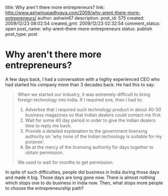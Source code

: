 title: Why aren't there more entrepreneurs?
link: http://www.ashwinupadhyaya.com/2009/why-arent-there-more-entrepreneurs/
author: ashwin67
description: 
post_id: 575
created: 2009/12/23 08:02:54
created_gmt: 2009/12/23 02:32:54
comment_status: open
post_name: why-arent-there-more-entrepreneurs
status: publish
post_type: post

# Why aren't there more entrepreneurs?

A few days back, I had a conversation with a highly experienced CEO who had started his company more than 3 decades back. He had this to say:

> When we started our industry, it was extremely difficult to bring foreign technology into India. If I required one, then I had to:
> 
>   1. Advertise that I required such technology product in about 40-50 business magazines so that Indian dealers could contact me first.
>   2. Wait for some 40 day period in order to give the Indian dealers time to reply me back.
>   3. Provide a detailed explanation to the government licensing authority on 'why none of the Indian technology is suitable for my purpose'.
>   4. Be at the mercy of the licensing authority for days together to obtain permission.
> 
> We used to wait for months to get permission.

In spite of such difficulties, people did business in India during those days and made it big. Those days are long gone now. There is almost nothing which stops one to do business in India now. Then, what stops more people to choose the entrepreneurship path?